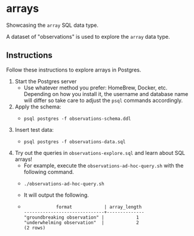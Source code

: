 # arrays

Showcasing the `array` SQL data type.

A dataset of "observations" is used to explore the `array` data type.


## Instructions

Follow these instructions to explore arrays in Postgres.

1. Start the Postgres server
    * Use whatever method you prefer: HomeBrew, Docker, etc. Depending on how you install it, the username and database
      name will differ so take care to adjust the `psql` commands accordingly. 
2. Apply the schema:
    * ```shell
      psql postgres -f observations-schema.ddl
      ```
3. Insert test data:
    * ```shell
      psql postgres -f observations-data.sql
      ```
4. Try out the queries in `observations-explore.sql` and learn about SQL arrays!
    * For example, execute the `observations-ad-hoc-query.sh` with the following command.
    * ```shell
      ./observations-ad-hoc-query.sh
      ```
    * It will output the following.
    * ```text
                  format            | array_length 
      ------------------------------+--------------
      "groundbreaking observation" |            1
      "underwhelming observation"  |            2
      (2 rows)
      ```
